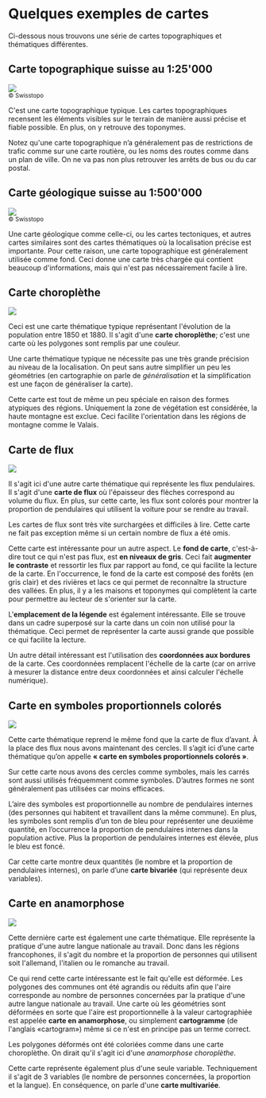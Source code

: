 # Quelques exemples de cartes

Ci-dessous nous trouvons une série de cartes topographiques et thématiques différentes.


## Carte topographique suisse au 1:25'000

![](assets/carte-topo-25k.jpg)  
<small>© Swisstopo</small>

C'est une carte topographique typique. Les cartes topographiques recensent les éléments visibles sur le terrain de manière aussi précise et fiable possible. En plus, on y retrouve des toponymes. 

Notez qu'une carte topographique n’a généralement pas de restrictions de trafic comme sur une carte routière, ou les noms des routes comme dans un plan de ville. On ne va pas non plus retrouver les arrêts de bus ou du car postal. 


## Carte géologique suisse au 1:500'000

![](assets/carte-geol-500k.jpg)  
<small>© Swisstopo</small>

Une carte géologique comme celle-ci, ou les cartes tectoniques, et autres cartes similaires sont des cartes thématiques où la localisation précise est importante. Pour cette raison, une carte topographique est généralement utilisée comme fond. Ceci donne une carte très chargée qui contient beaucoup d'informations, mais qui n'est pas nécessairement facile à lire.


## Carte choroplèthe

![](assets/choroplethe-demo-ms.png)

Ceci est une carte thématique typique représentant l'évolution de la population entre 1850 et 1880. Il s'agit d'une **carte choroplèthe**; c'est une carte où les polygones sont remplis par une couleur.

Une carte thématique typique ne nécessite pas une très grande précision au niveau de la localisation. On peut sans autre simplifier un peu les géométries (en cartographie on parle de *généralisation* et la simplification est une façon de généraliser la carte).

Cette carte est tout de même un peu spéciale en raison des formes atypiques des régions. Uniquement la zone de végétation est considérée, la haute montagne est exclue. Ceci facilite l'orientation dans les régions de montagne comme le Valais.


## Carte de flux

![](assets/flux-pendulaires.png)

Il s'agit ici d'une autre carte thématique qui représente les flux pendulaires. Il s'agit d'une **carte de flux** où l'épaisseur des flèches correspond au volume du flux. En plus, sur cette carte, les flux sont colorés pour montrer la proportion de pendulaires qui utilisent la voiture pour se rendre au travail. 

Les cartes de flux sont très vite surchargées et difficiles à lire. Cette carte ne fait pas exception même si un certain nombre de flux a été omis. 

Cette carte est intéressante pour un autre aspect. Le **fond de carte**, c'est-à-dire tout ce qui n'est pas flux, est **en niveaux de gris**. Ceci fait **augmenter le contraste** et ressortir les flux par rapport au fond, ce qui facilite la lecture de la carte. En l'occurrence, le fond de la carte est composé des forêts (en gris clair) et des rivières et lacs ce qui permet de reconnaître la structure des vallées. En plus, il y a les maisons et toponymes qui complètent la carte pour permettre au lecteur de s'orienter sur la carte. 

L'**emplacement de la légende** est également intéressante. Elle se trouve dans un cadre superposé sur la carte dans un coin non utilisé pour la thématique. Ceci permet de représenter la carte aussi grande que possible ce qui facilite la lecture. 

Un autre détail intéressant est l'utilisation des **coordonnées aux bordures** de la carte. Ces coordonnées remplacent l'échelle de la carte (car on arrive à mesurer la distance entre deux coordonnées et ainsi calculer l'échelle numérique). 


## Carte en symboles proportionnels colorés

![](assets/symb-prop-col-pendulaires-internes.png)

Cette carte thématique reprend le même fond que la carte de flux d’avant. À la place des flux nous avons maintenant des cercles. Il s’agit ici d’une carte thématique qu’on appelle **« carte en symboles proportionnels colorés »**. 

Sur cette carte nous avons des cercles comme symboles, mais les carrés sont aussi utilisés fréquemment comme symboles. D’autres formes ne sont généralement pas utilisées car moins efficaces. 

L’aire des symboles est proportionnelle au nombre de pendulaires internes (des personnes qui habitent et travaillent dans la même commune). En plus, les symboles sont remplis d’un ton de bleu pour représenter une deuxième quantité, en l’occurrence la proportion de pendulaires internes dans la population active. Plus la proportion de pendulaires internes est élevée, plus le bleu est foncé. 

Car cette carte montre deux quantités (le nombre et la proportion de pendulaires internes), on parle d’une **carte bivariée** (qui représente deux variables).


## Carte en anamorphose

![](assets/anamorphose-langue.png)

Cette dernière carte est également une carte thématique. Elle représente la pratique d'une autre langue nationale au travail. Donc dans les régions francophones, il s'agit du nombre et la proportion de personnes qui utilisent soit l'allemand, l'italien ou le romanche au travail.

Ce qui rend cette carte intéressante est le fait qu'elle est déformée. Les polygones des communes ont été agrandis ou réduits afin que l'aire corresponde au nombre de personnes concernées par la pratique d'une autre langue nationale au travail. Une carte où les géométries sont déformées en sorte que l'aire est proportionnelle à la valeur cartographiée est appelée **carte en anamorphose**, ou simplement **cartogramme** (de l'anglais «cartogram») même si ce n'est en principe pas un terme correct.

Les polygones déformés ont été coloriées comme dans une carte choroplèthe. On dirait qu'il s'agit ici d'une *anamorphose choroplèthe*.

Cette carte représente également plus d'une seule variable. Techniquement il s'agit de 3 variables (le nombre de personnes concernées, la proportion et la langue). En conséquence, on parle d'une **carte multivariée**.
